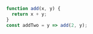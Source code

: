 ---
---

```javascript
  function add(x, y) {
    return x + y;
  }
  const addTwo = y => add(2, y);
```
